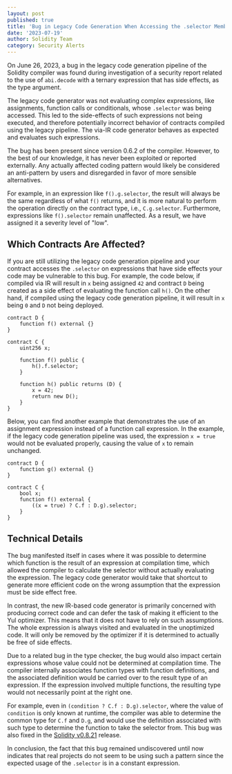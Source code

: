 ```yaml
---
layout: post
published: true
title: 'Bug in Legacy Code Generation When Accessing the .selector Member on Expressions with Side-Effects'
date: '2023-07-19'
author: Solidity Team
category: Security Alerts
---
```


On June 26, 2023, a bug in the legacy code generation pipeline of the Solidity compiler was found during
investigation of a security report related to the use of `abi.decode` with a ternary
expression that has side effects, as the type argument.

The legacy code generator was not evaluating complex expressions, like assignments, function calls or conditionals,
whose  `.selector` was being accessed.
This led to the side-effects of such expressions not being executed, and therefore potentially incorrect behavior of
contracts compiled using the legacy pipeline.
The via-IR code generator behaves as expected and evaluates such expressions.

The bug has been present since version 0.6.2 of the compiler.
However, to the best of our knowledge, it has never been exploited or reported externally.
Any actually affected coding pattern would likely be considered an anti-pattern by users and disregarded
in favor of more sensible alternatives.

For example, in an expression like `f().g.selector`, the result will always be the same regardless
of what `f()` returns, and it is more natural to perform the operation directly on the contract type,
i.e., `C.g.selector`.
Furthermore, expressions like `f().selector` remain unaffected.
As a result, we have assigned it a severity level of "low".

## Which Contracts Are Affected?

If you are still utilizing the legacy code generation pipeline and your contract accesses the `.selector`
on expressions that have side effects your code may be vulnerable to this bug.
For example, the code below, if compiled via IR will result in `x` being
assigned `42` and contract `D` being created as a side effect of evaluating the function call `h()`.
On the other hand, if compiled using the legacy code generation pipeline, it will result in `x`
being `0` and `D` not being deployed.

```solidity
contract D {
    function f() external {}
}

contract C {
    uint256 x;

    function f() public {
        h().f.selector;
    }

    function h() public returns (D) {
        x = 42;
        return new D();
    }
}
```

Below, you can find another example that demonstrates the use of an assignment expression instead of a
function call expression.
In the example, if the legacy code generation pipeline was used, the expression `x = true`
would not be evaluated properly, causing the value of `x` to remain unchanged.

```solidity
contract D {
    function g() external {}
}

contract C {
    bool x;
    function f() external {
        ((x = true) ? C.f : D.g).selector;
    }
}
```

## Technical Details

The bug manifested itself in cases where it was possible to determine which function is the result
of an expression at compilation time, which allowed the compiler to calculate the selector without
actually evaluating the expression.
The legacy code generator would take that shortcut to generate more efficient code on the wrong
assumption that the expression must be side effect free.

In contrast, the new IR-based code generator is primarily concerned with producing correct code and
can defer the task of making it efficient to the Yul optimizer.
This means that it does not have to rely on such assumptions.
The whole expression is always visited and evaluated in the unoptimized code.
It will only be removed by the optimizer if it is determined to actually be free of side effects.

Due to a related bug in the type checker, the bug would also impact
certain expressions whose value could not be determined at compilation time.
The compiler internally associates function types with function definitions, and the associated
definition would be carried over to the result type of an expression.
If the expression involved multiple functions, the resulting type would not necessarily point at
the right one.

For example, even in `(condition ? C.f : D.g).selector`, where the value of `condition` is only
known at runtime, the compiler was able to determine the common type for `C.f` and `D.g`,
and would use the definition associated with such type to determine the function to take the selector from.
This bug was also fixed in the [Solidity v0.8.21](https://github.com/ethereum/solidity/releases/tag/v0.8.21) release.

In conclusion, the fact that this bug remained undiscovered until now indicates that real projects do not seem to be using such
a pattern since the expected usage of the `.selector` is in a constant expression.
